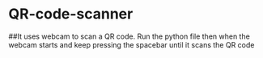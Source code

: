 # QR-code-scanner

##It uses webcam to scan a QR code. Run the python file then when the webcam starts and keep pressing the spacebar until it scans the QR code
